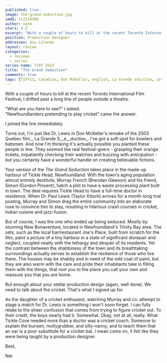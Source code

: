 ```yaml
---
published: true
image: the-grand-seduction.jpg
imdb: tt2319580
author: natm 
stars: 4.5
excerpt: "With a couple of hours to kill at the recent Toronto International Film Festival, I drifted past a long line of people outside a theatre."
position: Production Designer
addressee: Guy Lalonde
layout: review
categories:
  - reviews
  - series
series-name: TIFF 2013
title: "The Grand Seduction"
comments: true
tags: [TIFF13, Canadian, Don McKellar, english, La Grande sduction, Letters, Quebec, Remake, Taylor Kitch, the grand seduction, TIFF, Toronto International Film Festival]
---
```

With a couple of hours to kill at the recent Toronto International Film Festival, I drifted past a long line of people outside a theatre.

"What are you here to see?" I asked.  
"Newfoundlanders pretending to play cricket" came the answer.

I joined the line immediately.

Turns out, I'm just like Dr. Lewis in Don McKellar's remake of the 2003 Quebec film_, La Grande S__e__duction_. I've got a soft spot for bowlers and batsmen. And now I'm thinking it's actually possible you planted these people in line. They _seemed_ like real festival-goers - grasping their orange tickets, impatiently checking their watches and buzzing with anticipation - but you certainly have a wonderful handle on creating believable fictions.

Your version of the _The Grand Seduction_ takes place in the made-up harbour of Tickle Head, Newfoundland. With the town's aging population almost entirely destitute, Murray French (Brendan Gleeson) and his friend, Simon (Gordon Pinsent), hatch a plot to have a waste processing plant built in town. The deal requires Tickle Head to have a full-time doctor in residence. When Dr. Paul Lewis (Taylor Kitsch) arrives for a month-long trial posting, Murray and Simon drag the entire community into an elaborate ruse to convince him to stay, resulting in hilarious crash courses in cricket, Indian cuisine and jazz-fusion.

But of course, I was the one who ended up being seduced. Mostly by stunning New Bonaventure, located in Newfoundland's Trinity Bay area. The sets, such as the local bar/restaurant Joe's Place, built from scratch for the film, paint a picture of a tiny harbour in a state of significant disrepair and neglect, coupled neatly with the lethargy and despair of its residents. Yet the contrast between the shabbiness of the town and its breathtaking surroundings actually serves to establish the resilience of those who live there. The houses may be shabby and in need of the odd coat of paint, but they are also warm with the care and pride their inhabitants take in filling them with the things, that root you to the place you call your own and reassure you that you are home.

But enough about your stellar production design (again, well done). We need to talk about the cricket. That's what I signed up for.

As the daughter of a cricket enthusiast, watching Murray and co. attempt to stage a match for Dr. Lewis is something I won't soon forget. I can fully relate to the sheer confusion that comes from trying to figure cricket out. To their credit, the boys nearly had it. Somewhat. Okay, not at all, really. What Tickle Cove needed more than a doctor was a cricket coach. Someone to explain the bunsen, mollygrubber, and silly-nanny, and to teach them that an oar is a poor substitute for a cricket bat.  I mean come on, it felt like they were being taught by a production designer.

Best,

Nat
